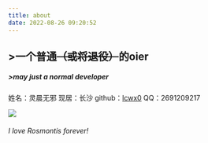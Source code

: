 ```yaml
---
title: about
date: 2022-08-26 09:20:52
---
```

[github]: https://github.com/lcwx0

## >一个普通~~（或将退役）~~的oier
##### >*may just a normal developer*

姓名：灵晨无邪
现居：长沙
github：[lcwx0][github]
QQ：2691209217


![](https://pic.imgdb.cn/item6309669816f2c2beb145f8f8.png "")
###### I love Rosmontis forever!
